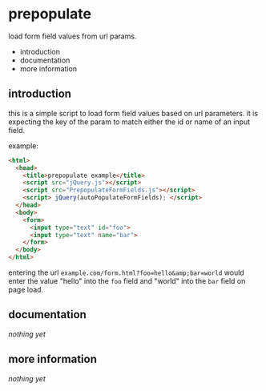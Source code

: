 prepopulate
===========

load form field values from url params.

 * introduction
 * documentation
 * more information

introduction
------------

this is a simple script to load form field values based on
url parameters.  it is expecting the key of the param to
match either the id or name of an input field.

example:

```html
<html>
  <head>
    <title>prepopulate example</title>
    <script src="jQuery.js"></script>
    <script src="PrepopulateFormFields.js"></script>
    <script> jQuery(autoPopulateFormFields); </script>
  </head>
  <body>
    <form>
      <input type="text" id="foo">
      <input type="text" name="bar">
    </form>
  </body>
</html>
```

entering the url `example.com/form.html?foo=hello&amp;bar=world`
would enter the value "hello" into the `foo` field and
"world" into the `bar` field on page load.

documentation
-------------

_nothing yet_

more information
----------------

_nothing yet_
